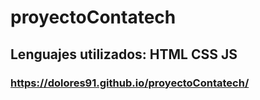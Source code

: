 # proyectoContatech
## Lenguajes utilizados: HTML CSS JS
### https://dolores91.github.io/proyectoContatech/